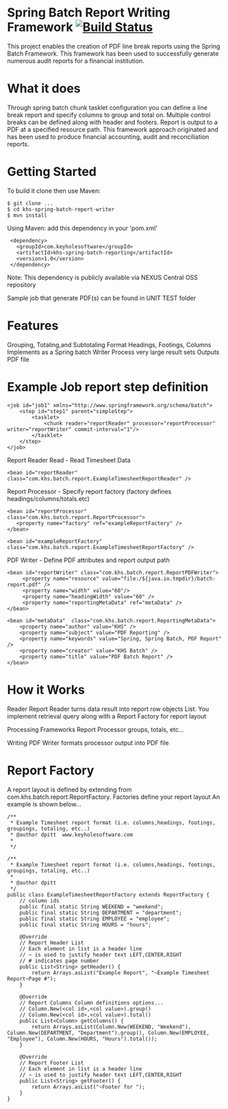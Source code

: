 Spring Batch Report Writing Framework [![Build Status](https://secure.travis-ci.org/in-the-keyhole/khs-spring-batch-report-writer.png?branch=master)](http://travis-ci.org/in-the-keyhole/khs-spring-batch-report-writer)
=====================================

This project enables the creation of PDF line break reports using the Spring Batch Framework. This framework has been used to successfully generate numerous audit reports for a financial institution.

What it does
=============
Through spring batch chunk tasklet configuration you can define a line break report and specify columns to group and total on. 
Multiple control breaks can be defined along with header and footers. Report is output to a PDF at a specified resource 
path.  This framework approach originated and has been used to produce financial accounting, audit and reconciliation reports. 

Getting Started
================
To build it clone then use Maven:

	$ git clone ...
	$ cd khs-spring-batch-report-writer
	$ mvn install

Using Maven: add this dependency in your 'pom.xml' 

     <dependency>
       <groupId>com.keyholesoftware</groupId>
       <artifactId>khs-spring-batch-reporting</artifactId>
       <version>1.0</version>
     </dependency>
   
Note: This dependency is publicly available via NEXUS Central OSS repository   
   
Sample job that generate PDF(s) can be found in UNIT TEST folder

Features   
========  
  Grouping, Totaling,and Subtotaling
  Format Headings, Footings, Columns
  Implements as a Spring batch Writer 
  Process very large result sets
  Outputs PDF file 
  
  
Example Job report step definition 
===============================================
  
    <job id="job1" xmlns="http://www.springframework.org/schema/batch">
		<step id="step1" parent="simpleStep">
			<tasklet>
				<chunk reader="reportReader" processor="reportProcessor" writer="reportWriter" commit-interval="1"/>
			</tasklet>						
		</step>		 
	</job>	 
  
  Report Reader Read - Read Timesheet Data 
  
    <bean id="reportReader" class="com.khs.batch.report.ExampleTimesheetReportReader" />     

  Report Processor - Specify report factory (factory defines headings/columns/totals.etc)
  
    <bean id="reportProcessor" class="com.khs.batch.report.ReportProcessor">  
	   <property name="factory" ref="exampleReportFactory" />
	</bean>

    <bean id="exampleReportFactory" class="com.khs.batch.report.ExampleTimesheetReportFactory" />
  
  PDF Writer - Define PDF attributes and report output path
  
    <bean id="reportWriter" class="com.khs.batch.report.ReportPDFWriter"> 
         <property name="resource" value="file:/${java.io.tmpdir}/batch-report.pdf" />  
         <property name="width" value="60"/> 
         <property name="headingWidth" value="60" />
         <property name="reportingMetaData" ref="metaData" />
	</bean>
	
	<bean id="metaData"  class="com.khs.batch.report.ReportingMetaData">
		<property name="author" value="KHS" />
		<property name="subject" value="PDF Reporting" />
		<property name="keywords" value="Spring, Spring Batch, PDF Report" />
		<property name="creator" value="KHS Batch" />
		<property name="title" value="PDF Batch Report" />
	</bean>  
   
  
How it Works
============
  
  Reader
  Report Reader turns data result into report row objects List<Data>. 
  You implement retrieval query along with a Report Factory for report layout
  
  Processing
  Frameworks Report Processor groups, totals, etc... 
  
  Writing
  PDF Writer formats processor output into PDF file
  
Report Factory
==============
A report layout is defined by extending from com.khs.batch.report.ReportFactory. 
Factories define your report layout
An example is shown below... 


	/**
	 * Example Timesheet report format (i.e. columns,headings, footings, groupings, totaling, etc..)
	 * @author dpitt  www.keyholesoftware.com
	 *
	 */
	
	/**
	 * Example Timesheet report format (i.e. columns,headings, footings, groupings, totaling, etc..)
	 * 
	 * @author dpitt
	 */
	public class ExampleTimesheetReportFactory extends ReportFactory {
		// column ids
		public final static String WEEKEND = "weekend";
		public final static String DEPARTMENT = "department";
		public final static String EMPLOYEE = "employee";
		public final static String HOURS = "hours";
	
		@Override
		// Report Header List
		// Each element in list is a header line
		// ~ is used to justify header text LEFT,CENTER,RIGHT
		// # indicates page number
		public List<String> getHeader() {
			return Arrays.asList("Example Report", "~Example Timesheet Report~Page #");
		}
	
		@Override
		// Report Columns Column definitions options...
		// Column.New(<col id>,<col value>).group()
		// Column.New(<col id>,<col value>).total()
		public List<Column> getColumns() {
			return Arrays.asList(Column.New(WEEKEND, "Weekend"), Column.New(DEPARTMENT, "Department").group(), Column.New(EMPLOYEE, "Employee"), Column.New(HOURS, "Hours").total());
		}
	
		@Override
		// Report Footer List
		// Each element in list is a header line
		// ~ is used to justify header text LEFT,CENTER,RIGHT
		public List<String> getFooter() {
			return Arrays.asList("~Footer for ");
		}
	}
	
	   
   
 
    
   
   
   
   
 
